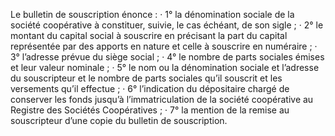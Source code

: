 Le bulletin de souscription énonce :
· 1° la dénomination sociale de la société coopérative à constituer, suivie, le cas échéant, de
son sigle ;
· 2° le montant du capital social à souscrire en précisant la part du capital représentée par
des apports en nature et celle à souscrire en numéraire ;
· 3° l’adresse prévue du siège social ;
· 4° le nombre de parts sociales émises et leur valeur nominale ;
· 5° le nom ou la dénomination sociale et l’adresse du souscripteur et le nombre de parts
sociales qu’il souscrit et les versements qu’il effectue ;
· 6° l’indication du dépositaire chargé de conserver les fonds jusqu’à l’immatriculation de
la société coopérative au Registre des Sociétés Coopératives ;
· 7° la mention de la remise au souscripteur d’une copie du bulletin de souscription.